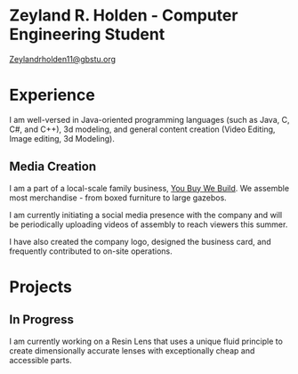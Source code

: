 # Zeyland R. Holden - Computer Engineering Student



[Zeylandrholden11@gbstu.org](mailto:Zeylandrholden11@gbstu.org)

# Experience
I am well-versed in Java-oriented programming languages (such as Java, C, C#, and C++), 3d modeling, and general content creation (Video Editing, Image editing, 3d Modeling).

## Media Creation

I am a part of a local-scale family business, [You Buy We Build](youbuy-webuild.com). We assemble most merchandise - from boxed furniture to large gazebos.

I am currently initiating a social media presence with the company and will be periodically uploading videos of assembly to reach viewers this summer.

I have also created the company logo, designed the business card, and frequently contributed to on-site operations.

# Projects


## In Progress
I am currently working on a Resin Lens that uses a unique fluid principle to create dimensionally accurate lenses with exceptionally cheap and accessible parts.

<!--
**ZeylandH/ZeylandH** is a ✨ _special_ ✨ repository because its `README.md` (this file) appears on your GitHub profile.

Here are some ideas to get you started:

- 🔭 I’m currently working on ...
- 🌱 I’m currently learning ...
- 👯 I’m looking to collaborate on ...
- 🤔 I’m looking for help with ...
- 💬 Ask me about ...
- 📫 How to reach me: ...
- 😄 Pronouns: ...
- ⚡ Fun fact: ...
-->
